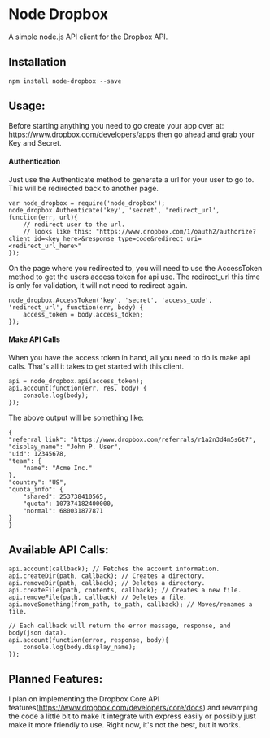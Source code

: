 # Node Dropbox

A simple node.js API client for the Dropbox API.

## Installation

	npm install node-dropbox --save

## Usage:

Before starting anything you need to go create your app over at: https://www.dropbox.com/developers/apps then go ahead and grab your Key and Secret.

#### Authentication

Just use the Authenticate method to generate a url for your user to go to. This will be redirected back to another page.

	var node_dropbox = require('node_dropbox');
	node_dropbox.Authenticate('key', 'secret', 'redirect_url', function(err, url){
		// redirect user to the url.
		// looks like this: "https://www.dropbox.com/1/oauth2/authorize?client_id=<key_here>&response_type=code&redirect_uri=<redirect_url_here>"
	});

On the page where you redirected to, you will need to use the AccessToken method to get the users access token for api use. The redirect_url this time is only for validation, it will not need to redirect again.

	node_dropbox.AccessToken('key', 'secret', 'access_code', 'redirect_url', function(err, body) {
		access_token = body.access_token;
	});

#### Make API Calls

When you have the access token in hand, all you need to do is make api calls. That's all it takes to get started with this client.

	api = node_dropbox.api(access_token);
	api.account(function(err, res, body) {
		console.log(body);
	});

The above output will be something like:

	{
    "referral_link": "https://www.dropbox.com/referrals/r1a2n3d4m5s6t7",
    "display_name": "John P. User",
    "uid": 12345678,
    "team": {
        "name": "Acme Inc."
    },
    "country": "US",
    "quota_info": {
        "shared": 253738410565,
        "quota": 107374182400000,
        "normal": 680031877871
    }
	}

## Available API Calls:
	
	api.account(callback); // Fetches the account information.
	api.createDir(path, callback); // Creates a directory.
	api.removeDir(path, callback); // Deletes a directory.
	api.createFile(path, contents, callback); // Creates a new file.
	api.removeFile(path, callback) // Deletes a file.
	api.moveSomething(from_path, to_path, callback); // Moves/renames a file.

	// Each callback will return the error message, response, and body(json data).
	api.account(function(error, response, body){
		console.log(body.display_name);
	});

## Planned Features:

I plan on implementing the Dropbox Core API features(https://www.dropbox.com/developers/core/docs) and revamping the code a little bit to make it integrate with express easily or possibly just make it more friendly to use. Right now, it's not the best, but it works.
